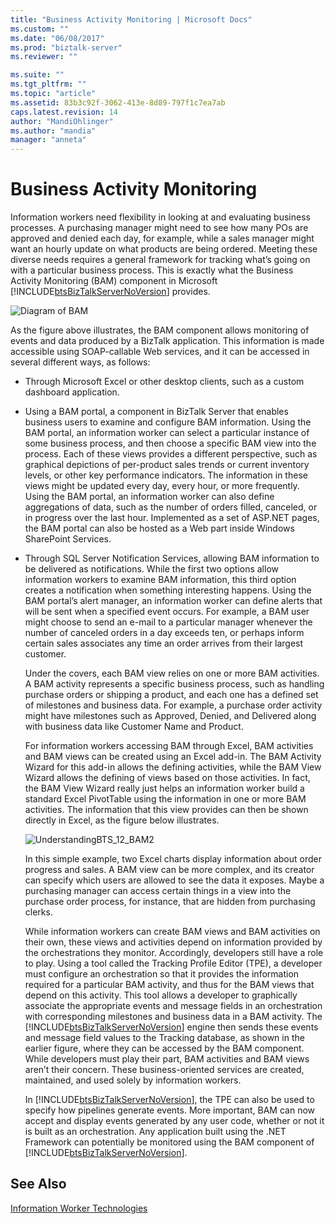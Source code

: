 ```yaml
---
title: "Business Activity Monitoring | Microsoft Docs"
ms.custom: ""
ms.date: "06/08/2017"
ms.prod: "biztalk-server"
ms.reviewer: ""

ms.suite: ""
ms.tgt_pltfrm: ""
ms.topic: "article"
ms.assetid: 83b3c92f-3062-413e-8d89-797f1c7ea7ab
caps.latest.revision: 14
author: "MandiOhlinger"
ms.author: "mandia"
manager: "anneta"
---
```

# Business Activity Monitoring
Information workers need flexibility in looking at and evaluating business processes. A purchasing manager might need to see how many POs are approved and denied each day, for example, while a sales manager might want an hourly update on what products are being ordered. Meeting these diverse needs requires a general framework for tracking what’s going on with a particular business process. This is exactly what the Business Activity Monitoring (BAM) component in Microsoft [!INCLUDE[btsBizTalkServerNoVersion](../includes/btsbiztalkservernoversion-md.md)] provides.  
  
 ![Diagram of BAM](../core/media/bam-diagram.gif "bam_diagram")  
  
 As the figure above illustrates, the BAM component allows monitoring of events and data produced by a BizTalk application. This information is made accessible using SOAP-callable Web services, and it can be accessed in several different ways, as follows:  
  
- Through Microsoft Excel or other desktop clients, such as a custom dashboard application.  
  
- Using a BAM portal, a component in BizTalk Server that enables business users to examine and configure BAM information. Using the BAM portal, an information worker can select a particular instance of some business process, and then choose a specific BAM view into the process. Each of these views provides a different perspective, such as graphical depictions of per-product sales trends or current inventory levels, or other key performance indicators. The information in these views might be updated every day, every hour, or more frequently. Using the BAM portal, an information worker can also define aggregations of data, such as the number of orders filled, canceled, or in progress over the last hour. Implemented as a set of ASP.NET pages, the BAM portal can also be hosted as a Web part inside Windows SharePoint Services.  
  
- Through SQL Server Notification Services, allowing BAM information to be delivered as notifications. While the first two options allow information workers to examine BAM information, this third option creates a notification when something interesting happens. Using the BAM portal’s alert manager, an information worker can define alerts that will be sent when a specified event occurs. For example, a BAM user might choose to send an e-mail to a particular manager whenever the number of canceled orders in a day exceeds ten, or perhaps inform certain sales associates any time an order arrives from their largest customer.  
  
  Under the covers, each BAM view relies on one or more BAM activities. A BAM activity represents a specific business process, such as handling purchase orders or shipping a product, and each one has a defined set of milestones and business data. For example, a purchase order activity might have milestones such as Approved, Denied, and Delivered along with business data like Customer Name and Product.  
  
  For information workers accessing BAM through Excel, BAM activities and BAM views can be created using an Excel add-in. The BAM Activity Wizard for this add-in allows the defining activities, while the BAM View Wizard allows the defining of views based on those activities. In fact, the BAM View Wizard really just helps an information worker build a standard Excel PivotTable using the information in one or more BAM activities. The information that this view provides can then be shown directly in Excel, as the figure below illustrates.  
  
  ![](../core/media/understandingbts-12-bam2.gif "UnderstandingBTS_12_BAM2")  
  
  In this simple example, two Excel charts display information about order progress and sales. A BAM view can be more complex, and its creator can specify which users are allowed to see the data it exposes. Maybe a purchasing manager can access certain things in a view into the purchase order process, for instance, that are hidden from purchasing clerks.  
  
  While information workers can create BAM views and BAM activities on their own, these views and activities depend on information provided by the orchestrations they monitor. Accordingly, developers still have a role to play. Using a tool called the Tracking Profile Editor (TPE), a developer must configure an orchestration so that it provides the information required for a particular BAM activity, and thus for the BAM views that depend on this activity. This tool allows a developer to graphically associate the appropriate events and message fields in an orchestration with corresponding milestones and business data in a BAM activity. The [!INCLUDE[btsBizTalkServerNoVersion](../includes/btsbiztalkservernoversion-md.md)] engine then sends these events and message field values to the Tracking database, as shown in the earlier figure, where they can be accessed by the BAM component. While developers must play their part, BAM activities and BAM views aren’t their concern. These business-oriented services are created, maintained, and used solely by information workers.  
  
  In [!INCLUDE[btsBizTalkServerNoVersion](../includes/btsbiztalkservernoversion-md.md)], the TPE can also be used to specify how pipelines generate events. More important, BAM can now accept and display events generated by any user code, whether or not it is built as an orchestration. Any application built using the .NET Framework can potentially be monitored using the BAM component of [!INCLUDE[btsBizTalkServerNoVersion](../includes/btsbiztalkservernoversion-md.md)].  
  
## See Also  
 [Information Worker Technologies](../core/information-worker-technologies.md)